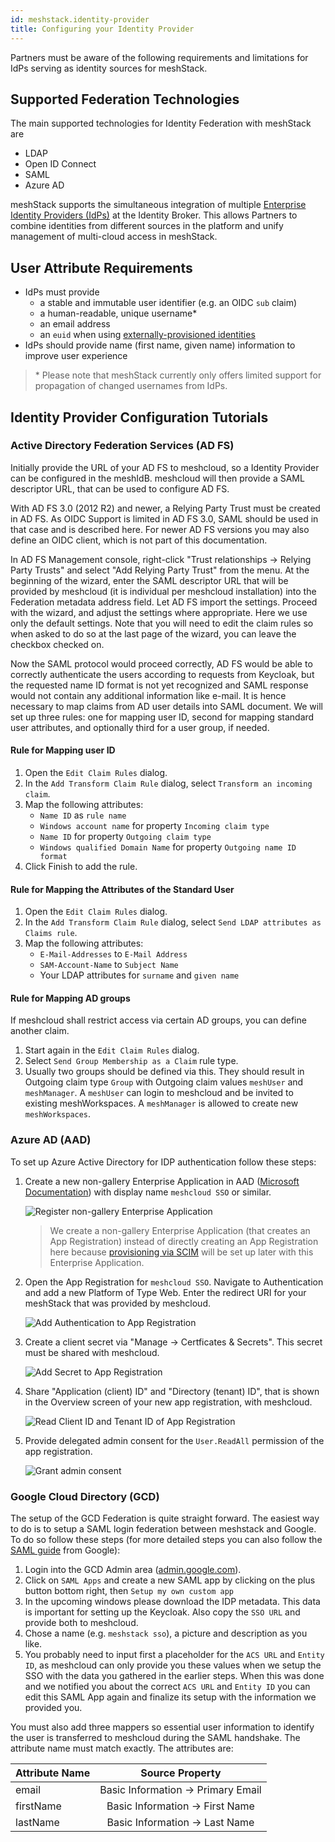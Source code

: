 ```yaml
---
id: meshstack.identity-provider
title: Configuring your Identity Provider
---
```


Partners must be aware of the following requirements and limitations for IdPs serving as identity sources for meshStack.

## Supported Federation Technologies

The main supported technologies for Identity Federation with meshStack are

- LDAP
- Open ID Connect
- SAML
- Azure AD

meshStack supports the simultaneous integration of multiple [Enterprise Identity Providers (IdPs)](https://en.wikipedia.org/wiki/Identity_provider) at the Identity Broker. This allows Partners to combine identities from different sources in the platform and unify management of multi-cloud access in meshStack.

## User Attribute Requirements

- IdPs must provide
  - a stable and immutable user identifier (e.g. an OIDC `sub` claim)
  - a human-readable, unique username*
  - an email address
  - an `euid` when using [externally-provisioned identities](#externally-provisioned-identities)
- IdPs should provide name (first name, given name) information to improve user experience

> \* Please note that meshStack currently only offers limited support for propagation of changed usernames from IdPs.


## Identity Provider Configuration Tutorials

### Active Directory Federation Services (AD FS)

Initially provide the URL of your AD FS to meshcloud, so a Identity Provider can be configured in the meshIdB. meshcloud will then provide a SAML descriptor URL, that can be used to configure AD FS.

With AD FS 3.0 (2012 R2) and newer, a Relying Party Trust must be created in AD FS. As OIDC Support is limited in AD FS 3.0, SAML should be used in that case and is described here. For newer AD FS versions you may also define an OIDC client, which is not part of this documentation.

In AD FS Management console, right-click "Trust relationships → Relying Party Trusts" and select "Add Relying Party Trust" from the menu. At the beginning of the wizard, enter the SAML descriptor URL that will be provided by meshcloud (it is individual per meshcloud installation) into the Federation metadata address field. Let AD FS import the settings. Proceed with the wizard, and adjust the settings where appropriate. Here we use only the default settings. Note that you will need to edit the claim rules so when asked to do so at the last page of the wizard, you can leave the checkbox checked on.

Now the SAML protocol would proceed correctly, AD FS would be able to correctly authenticate the users according to requests from Keycloak, but the requested name ID format is not yet recognized and SAML response would not contain any additional information like e-mail. It is hence necessary to map claims from AD user details into SAML document.
We will set up three rules: one for mapping user ID, second for mapping standard user attributes, and optionally third for a user group, if needed.

#### Rule for Mapping user ID

1. Open the `Edit Claim Rules` dialog.
2. In the `Add Transform Claim Rule` dialog, select `Transform an incoming claim`.
3. Map the following attributes:
    - `Name ID` as `rule name`
    - `Windows account name` for property `Incoming claim type`
    - `Name ID` for property `Outgoing claim type`
    - `Windows qualified Domain Name` for property `Outgoing name ID format`
4. Click Finish to add the rule.

#### Rule for Mapping the Attributes of the Standard User

1. Open the `Edit Claim Rules` dialog.
2. In the `Add Transform Claim Rule` dialog, select `Send LDAP attributes as Claims rule`.
3. Map the following attributes:
    - `E-Mail-Addresses` to `E-Mail Address`
    - `SAM-Account-Name` to `Subject Name`
    - Your LDAP attributes for `surname` and `given name`

#### Rule for Mapping AD groups

If meshcloud shall restrict access via certain AD groups, you can define another claim.

1. Start again in the `Edit Claim Rules` dialog.
2. Select `Send Group Membership as a Claim` rule type.
3. Usually two groups should be defined via this. They should result in Outgoing claim type `Group` with Outgoing claim values `meshUser` and `meshManager`. A `meshUser` can login to meshcloud and be invited to existing meshWorkspaces. A `meshManager` is allowed to create new `meshWorkspaces`.

### Azure AD (AAD)

To set up Azure Active Directory for IDP authentication follow these steps:

1. Create a new non-gallery Enterprise Application in AAD ([Microsoft Documentation](https://docs.microsoft.com/en-us/azure/active-directory/app-provisioning/use-scim-to-provision-users-and-groups#getting-started)) with display name `meshcloud SSO` or similar.

    ![Register non-gallery Enterprise Application](assets/aad_identity_provider/aad-1.png)

    > We create a non-gallery Enterprise Application (that creates an App Registration) instead of directly creating an App Registration here because [provisioning via SCIM](meshstack.user-group-provisioning.md#aad-configuration) will be set up later with this Enterprise Application.

2. Open the App Registration for `meshcloud SSO`. Navigate to Authentication and add a new Platform of Type Web. Enter the redirect URI for your meshStack that was provided by meshcloud.

    ![Add Authentication to App Registration](assets/aad_identity_provider/aad-2.png)

3. Create a client secret via "Manage -> Certficates & Secrets". This secret must be shared with meshcloud.

    ![Add Secret to App Registration](assets/aad_identity_provider/aad-3.png)

4. Share "Application (client) ID" and "Directory (tenant) ID", that is shown in the Overview screen of your new app registration, with meshcloud.

    ![Read Client ID and Tenant ID of App Registration](assets/aad_identity_provider/aad-4.png)

5. Provide delegated admin consent for the `User.ReadAll` permission of the app registration.

    ![Grant admin consent](assets/aad_identity_provider/aad-5.png)

### Google Cloud Directory (GCD)

The setup of the GCD Federation is quite straight forward. The easiest way to do is to setup a SAML login federation between meshstack and Google. To do so follow these steps (for more detailed steps you can also follow the [SAML guide](https://support.google.com/a/answer/6087519?hl=en) from Google):

1. Login into the GCD Admin area ([admin.google.com](https://admin.google.com)).
2. Click on `SAML Apps` and create a new SAML app by clicking on the plus button bottom right, then `Setup my own custom app`
3. In the upcoming windows please download the IDP metadata. This data is important for setting up the Keycloak. Also copy the `SSO URL` and provide both to meshcloud.
4. Chose a name (e.g. `meshstack sso`), a picture and description as you like.
5. You probably need to input first a placeholder for the `ACS URL` and `Entity ID`, as meshcloud can only provide you these values when we setup the SSO with the data you gathered in the earlier steps. When this was done and we notified you about the correct `ACS URL` and `Entity ID` you can edit this SAML App again and finalize its setup with the information we provided you.

You must also add three mappers so essential user information to identify the user is transferred to meshcloud during the SAML handshake. The attribute name must match exactly. The attributes are:

| Attribute Name |            Source Property            |
| -------------- | :-----------------------------------: |
| email          | Basic Information -&gt; Primary Email |
| firstName      | Basic Information -&gt; First Name    |
| lastName       | Basic Information -&gt; Last Name     |

